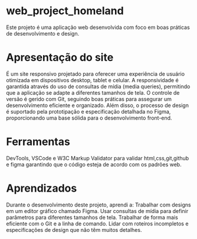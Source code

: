 # web_project_homeland

Este projeto é uma aplicação web desenvolvida com foco em boas práticas de desenvolvimento e design.

# Apresentação do site

É um site responsivo projetado para oferecer uma experiência de usuário otimizada em dispositivos desktop, tablet e celular. A responsividade é garantida através do uso de consultas de mídia (media queries), permitindo que a aplicação se adapte a diferentes tamanhos de tela. O controle de versão é gerido com Git, seguindo boas práticas para assegurar um desenvolvimento eficiente e organizado. Além disso, o processo de design é suportado pela prototipação e especificação detalhada no Figma, proporcionando uma base sólida para o desenvolvimento front-end.

# Ferramentas

DevTools, VSCode e W3C Markup Validator para validar html,css,git,github e figma garantindo que o código esteja de acordo com os padrões web.

# Aprendizados

Durante o desenvolvimento deste projeto, aprendi a:
Trabalhar com designs em um editor gráfico chamado Figma.
Usar consultas de mídia para definir parâmetros para diferentes tamanhos de tela.
Trabalhar de forma mais eficiente com o Git e a linha de comando.
Lidar com roteiros incompletos e especificações de design que não têm muitos detalhes.
